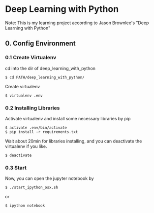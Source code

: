 # Deep Learning with Python

Note: This is my learning project according to Jason Brownlee's "Deep Learning with Python"


## 0. Config Environment

### 0.1 Create Virtualenv

cd into the dir of deep_learning_with_python

```
$ cd PATH/deep_learning_with_python/
```

Create virtualenv

```
$ virtualenv .env
```

### 0.2 Installing Libraries

Activate virtualenv and install some necessary libraries by pip

```
$ activate .env/bin/activate
$ pip install -r requirements.txt
```

Wait about 20min for libraries installing, and you can deactivate the virtualenv if you like.

```
$ deactivate
```

### 0.3 Start

Now, you can open the jupyter notebook by

```
$ ./start_ipython_osx.sh
```

or

```
$ ipython notebook
```
